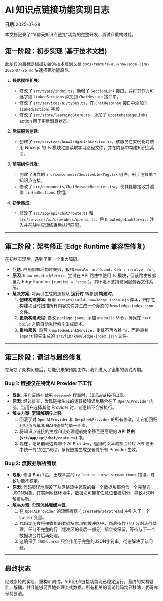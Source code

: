 # AI 知识点链接功能实现日志

**日期**: 2025-07-28

本文档记录了“AI聊天知识点链接”功能的完整开发、调试和重构过程。

## 第一阶段：初步实现 (基于技术文档)

此阶段的目标是根据初始的技术规划文档 `docs/feature-ai-knowledge-link-2025-07-26.md` 快速搭建功能原型。

1.  **数据模型扩展**:
    *   修改了 `src/types/index.ts`，新增了 `SectionLink` 接口，并将其作为可选字段 `linkedSections` 添加到 `ChatMessage` 接口中。
    *   修改了 `src/services/ai/types.ts`，在 `ChatResponse` 接口中添加了 `linkedSections` 字段。
    *   修改了 `src/store/learningStore.ts`，添加了 `updateMessageLinks` action 用于更新消息状态。

2.  **后端服务创建**:
    *   创建了 `src/services/knowledgeLinkService.ts`，该服务在实例化时使用 Node.js 的 `fs` 模块动态读取学习路径文件，并在内存中构建知识点索引。

3.  **前端组件开发**:
    *   创建了独立的 `src/components/SectionLinkTag.tsx` 组件，用于渲染单个知识点链接。
    *   修改了 `src/components/ChatMessageRenderer.tsx`，使其能够接收并渲染 `linkedSections` 数组。

4.  **初步集成**:
    *   修改了 `src/app/api/chat/route.ts` 和 `src/services/ai/providers/openai.ts`，将 `KnowledgeLinkService` 注入并在AI响应流结束后执行匹配。

---

## 第二阶段：架构修正 (Edge Runtime 兼容性修复)

在初步实现后，遇到了第一个重大障碍。

*   **问题**: 应用部署后构建失败，报错 `Module not found: Can't resolve 'fs'`。
*   **原因**: `KnowledgeLinkService` 尝试在 API 路由中使用 `fs` 模块，但该路由被部署为 Edge Function (`runtime = 'edge'`)，其环境不支持访问服务器文件系统。
*   **解决方案**: 将索引生成的逻辑从 **运行时** 转移到 **构建时**。
    1.  **创建构建脚本**: 新增 `scripts/build-knowledge-index.mjs` 脚本，用于在构建项目时扫描所有内容文件并生成一个静态的 `knowledge-index.json` 文件。
    2.  **更新构建流程**: 修改 `package.json`，添加 `prebuild` 命令，确保在 `next build` 之前自动执行索引生成脚本。
    3.  **重构服务**: 重写 `KnowledgeLinkService`，使其不再依赖 `fs`，而是直接 `import` 预先生成的 `src/lib/knowledge-index.json` 文件。

---

## 第三阶段：调试与最终修复

在解决了架构问题后，功能仍未按预期工作，我们进入了密集的调试周期。

### Bug 1: 链接仅在特定AI Provider下工作

*   **现象**: 用户反馈在使用 `deepseek` 模型时，知识点链接不出现。
*   **原因**: 经过排查，发现链接生成的逻辑被错误地耦合在了 `OpenAIProvider` 内部。当用户选择其他 Provider 时，该逻辑不会被执行。
*   **解决方案**: **逻辑解耦与上移**。
    1.  回滚了对 `OpenAIProvider` 和 `DeepSeekProvider` 的所有修改，让它们回归到只负责与各自API通信的单一职责。
    2.  将知识点链接的生成和流处理逻辑完全移至更高层的 **API 路由 (`src/app/api/chat/route.ts`)** 中。
    3.  现在，无论前端选择哪个 AI Provider，返回的文本流都会经过 API 路由中统一的“加工”流程，确保链接生成逻辑对所有 Provider 生效。

### Bug 2: 流数据解析错误

*   **现象**: 修复 Bug 1 后，出现零星的 `Failed to parse stream chunk` 错误，导致功能不稳定。
*   **原因**: 代码错误地假设了从网络流中读取的每一个数据块都包含一个完整的JSON对象。在实际网络环境中，数据块可能在任意位置被切分，导致JSON解析失败。
*   **解决方案**: **实现流处理缓冲区**。
    1.  在 `OpenAIProvider` 的流解析器 (`_createParserStream`) 中引入了一个 `buffer` 变量。
    2.  代码现在会将接收到的数据块累加到缓冲区中，然后按行 (`\n`) 分割进行处理。任何不完整的行（缓冲区的最后一部分）都会被保留，等待与下一个数据块合并后再处理。
    3.  这确保了 `JSON.parse` 只会作用于完整的JSON字符串，彻底解决了该问题。

---

## 最终状态

经过多轮的实现、重构和调试，AI知识点链接功能现已稳定运行。最终的架构健壮、解耦，并且能够可靠地处理流式数据。所有相关的调试代码均已移除，代码库保持整洁。